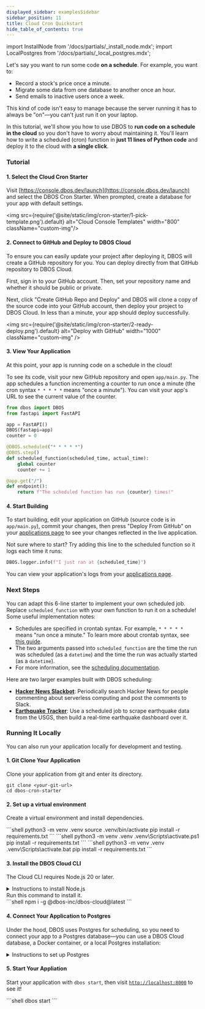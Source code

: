 ```yaml
---
displayed_sidebar: examplesSidebar
sidebar_position: 11
title: Cloud Cron Quickstart
hide_table_of_contents: true
---
```

import InstallNode from '/docs/partials/_install_node.mdx';
import LocalPostgres from '/docs/partials/_local_postgres.mdx';

Let's say you want to run some code **on a schedule**.  For example, you want to:

- Record a stock's price once a minute.
- Migrate some data from one database to another once an hour.
- Send emails to inactive users once a week.

This kind of code isn't easy to manage because the server running it has to always be "on"&mdash;you can't just run it on your laptop.

In this tutorial, we'll show you how to use DBOS to **run code on a schedule in the cloud** so you don't have to worry about maintaining it.
You'll learn how to write a scheduled (cron) function in **just 11 lines of Python code** and deploy it to the cloud with **a single click**.

### Tutorial

#### 1. Select the Cloud Cron Starter
Visit [https://console.dbos.dev/launch](https://console.dbos.dev/launch) and select the DBOS Cron Starter.
When prompted, create a database for your app with default settings.

<img src={require('@site/static/img/cron-starter/1-pick-template.png').default} alt="Cloud Console Templates" width="800" className="custom-img"/>

#### 2. Connect to GitHub and Deploy to DBOS Cloud

To ensure you can easily update your project after deploying it, DBOS will create a GitHub repository for you.
You can deploy directly from that GitHub repository to DBOS Cloud.

First, sign in to your GitHub account.
Then, set your repository name and whether it should be public or private.

Next, click "Create GitHub Repo and Deploy" and DBOS will clone a copy of the source code into your GitHub account, then deploy your project to DBOS Cloud.
In less than a minute, your app should deploy successfully.

<img src={require('@site/static/img/cron-starter/2-ready-deploy.png').default} alt="Deploy with GitHub" width="1000" className="custom-img" />

#### 3. View Your Application

At this point, your app is running code on a schedule in the cloud!

To see its code, visit your new GitHub repository and open `app/main.py`.
The app schedules a function incrementing a counter to run once a minute (the cron syntax `* * * * *` means "once a minute").
You can visit your app's URL to see the current value of the counter.

```python
from dbos import DBOS
from fastapi import FastAPI

app = FastAPI()
DBOS(fastapi=app)
counter = 0

@DBOS.scheduled("* * * * *")
@DBOS.step()
def scheduled_function(scheduled_time, actual_time):
    global counter
    counter += 1

@app.get("/")
def endpoint():
    return f"The scheduled function has run {counter} times!"
```


#### 4. Start Building

To start building, edit your application on GitHub (source code is in `app/main.py`), commit your changes, then press "Deploy From GitHub" on your [applications page](https://console.dbos.dev/applications) to see your changes reflected in the live application.

Not sure where to start?
Try adding this line to the scheduled function so it logs each time it runs:

```python
DBOS.logger.info(f"I just ran at {scheduled_time}")
```

You can view your application's logs from your [applications page](https://console.dbos.dev/applications).


### Next Steps

You can adapt this 6-line starter to implement your own scheduled job.
Replace `scheduled_function` with your own function to run it on a schedule!
Some useful implementation notes:

- Schedules are specified in crontab syntax.
For example, `* * * * *` means "run once a minute."
To learn more about crontab syntax, see [this guide](https://docs.gitlab.com/ee/topics/cron/).
- The two arguments passed into `scheduled_function` are the time the run was scheduled (as a `datetime`) and the time the run was actually started (as a `datetime`).
- For more information, see the [scheduling documentation](../tutorials/scheduled-workflows.md).

Here are two larger examples built with DBOS scheduling:

- [**Hacker News Slackbot**](../examples/hacker-news-bot.md): Periodically search Hacker News for people commenting about serverless computing and post the comments to Slack.
- [**Earthquake Tracker**](../examples/earthquake-tracker.md): Use a scheduled job to scrape earthquake data from the USGS, then build a real-time earthquake dashboard over it.

### Running It Locally

You can also run your application locally for development and testing.

#### 1. Git Clone Your Application
<section className="row list">
<article className="col col--6">
Clone your application from git and enter its directory.
</article>

<article className="col col--6">

```shell
git clone <your-git-url>
cd dbos-cron-starter
```

</article>
</section>

#### 2. Set up a virtual environment
<section className="row list">
<article className="col col--6">

Create a virtual environment and install dependencies.

</article>

<article className="col col--6">

<Tabs groupId="operating-systems" className="small-tabs">
<TabItem value="maclinux" label="macOS or Linux">
```shell
python3 -m venv .venv
source .venv/bin/activate
pip install -r requirements.txt
```
</TabItem>
<TabItem value="win-ps" label="Windows (PowerShell)">
```shell
python3 -m venv .venv
.venv\Scripts\activate.ps1
pip install -r requirements.txt
```
</TabItem>
<TabItem value="win-cmd" label="Windows (cmd)">
```shell
python3 -m venv .venv
.venv\Scripts\activate.bat
pip install -r requirements.txt
```
</TabItem>
</Tabs>

</article>
</section>

#### 3. Install the DBOS Cloud CLI
<section className="row list">
<article className="col col--6">

The Cloud CLI requires Node.js 20 or later.
</article>

<article className="col col--6">

<details>
<summary>Instructions to install Node.js</summary>

<InstallNode />

</details>
</article>

<article className="col col--6">
Run this command to install it.
</article>

<article className="col col--6">
```shell
npm i -g @dbos-inc/dbos-cloud@latest
```
</article>
</section>

#### 4. Connect Your Application to Postgres
<section className="row list">
<article className="col col--6">

Under the hood, DBOS uses Postgres for scheduling, so you need to connect your app to a Postgres database—you can use a DBOS Cloud database, a Docker container, or a local Postgres installation:

</article>

<article className="col col--6">

<details>
<summary>Instructions to set up Postgres</summary>

<LocalPostgres cmd={'python3 start_postgres_docker.py'} />
</details>
</article>

</section>


#### 5. Start Your Appliation
<section className="row list">
<article className="col col--6">

Start your application with `dbos start`, then visit [`http://localhost:8000`](http://localhost:8000) to see it!

</article>

<article className="col col--6">
```shell
dbos start
```
</article>

</section>

